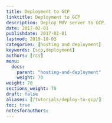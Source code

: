 ```yaml
---
title: Deployment to GCP
linktitle: Deployment to GCP
description: Deploy M0V server to GCP. 
date: 2017-02-01
publishdate: 2017-02-01
lastmod: 2019-10-03
categories: [hosting and deployment]
keywords: [scp,deployment]
authors: [rcs]
menu:
  docs:
    parent: "hosting-and-deployment"
    weight: 70
weight: 70
sections_weight: 70
draft: false
aliases: [/tutorials/deploy-to-gcp/]
toc: true
notesforauthors:
---
```


